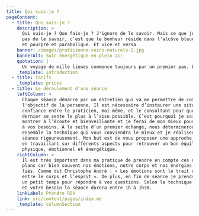 ```yaml
---
title: Qui suis-je ?
pageContent:
  - title: Qui suis-je ?
    description: >
      Qui suis-je ? Que fais-je ? J'ignore de le savoir. Mais ce que je n'ignore
      pas de le savoir, c'est que le bonheur réside dans l'alcôve bleue et jaune
      et pourpre et parabolique. Et vice et versa
    banner: /images/praticienne-soins-naturels-2.jpg
    bannerAlt: Soin énergétique en plein air
    quotation: |
      Un voyage de mille lieues commence toujours par un premier pas. Lao Tseu
    _template: introduction
  - title: Tarifs
    _template: prices
  - title: Le déroulement d'une séance
    leftColumn: >
      Chaque séance démarre par un entretien qui va me permettre de comprendre
      l'objectif de la personne. Il est nécessaire d’instaurer une situation de
      confiance entre le praticien, moi-même, et le consultant pour que ce
      dernier se sente le plus à l’aise possible. C’est pourquoi je sais me
      montrer à l’écoute et bienveillante et je ferai de mon mieux pour répondre
      à vos besoins. À la suite d’un premier échange, nous déterminerons
      ensemble la technique qui vous conviendra le mieux et je réaliserai la
      séance rigoureusement. Mon but est de vous proposer une approche globale
      en travaillant sur différents aspects pour retrouver un bon équilibre
      physique, émotionnel et énergétique.
    rightColumn: >
      Il est très important dans ma pratique de prendre en compte ces différents
      plans car bien souvent nos émotions, notre corps et nos énergies sont
      liés. Comme dit Christophe André : « Les émotions sont le trait d’union
      entre le corps et l’esprit ». De plus, en fin de séance je prends toujours
      un petit temps pour répondre à vos questions. Selon la technique utilisée
      et votre besoin la séance durera entre 1h à 1h30.
    linkLabel: Prendre RDV
    link: src/content/pages/index.md
    _template: columnSection
---
```


